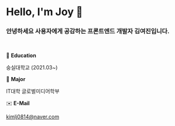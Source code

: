 # Hello, I'm Joy 👋

### 안녕하세요 사용자에게 공감하는 프론트엔드 개발자 김여진입니다.

<br/>

🏫 **Education**

숭실대학교 (2021.03~)

🏫 **Major**

IT대학 글로벌미디어학부

✉️ **E-Mail**

kimlj0814@naver.com

<br/>
